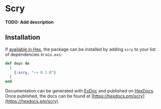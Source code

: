 # Scry

**TODO: Add description**

## Installation

If [available in Hex](https://hex.pm/docs/publish), the package can be installed
by adding `scry` to your list of dependencies in `mix.exs`:

```elixir
def deps do
  [
    {:scry, "~> 0.1.0"}
  ]
end
```

Documentation can be generated with [ExDoc](https://github.com/elixir-lang/ex_doc)
and published on [HexDocs](https://hexdocs.pm). Once published, the docs can
be found at [https://hexdocs.pm/scry](https://hexdocs.pm/scry).


